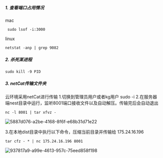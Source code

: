 ##### 1. 查看端口占用情况

mac

```shell
 sudo lsof -i:3000  
```
linux
```shell
netstat -anp | grep 9082
```

##### 2. 杀死某进程
```shell
sudo kill -9 PID
```

##### 3. netCat传输文件夹

云环境采用netCat进行传输
1.切换到管理员用户或者kg用户 sudo -i
2.在服务器端nest目录中运行，监听8001端口接收文件以及自动解压。传输完后会自动退出

```shell
nc -l 8001 | tar xfvz -
```

![5887d076-a2be-4168-8f6f-e68b31d71e22](http://file.qiniu.taoacat.com/uPic/20200307-092044-企业微信截图_5887d076-a2be-4168-8f6f-e68b31d71e22%281%29.png)

3.在本地dist目录中执行以下命令，压缩当前目录并传输给 175.24.16.196 
```shell
tar cfz - * | nc 175.24.16.196 8001

```

![937817a9-a99e-4613-957c-75eed858f198](http://file.qiniu.taoacat.com/uPic/20200307-092054-企业微信截图_937817a9-a99e-4613-957c-75eed858f198%281%29.png)

